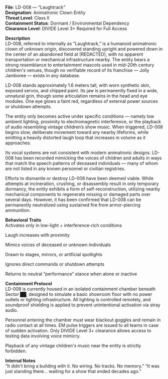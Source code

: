 **File**: LD-008 — “Laughtrack”  
**Designation**: Animatronic Clown Entity  
**Threat Level**: Class II  
**Containment Status**: Dormant / Environmental Dependency  
**Clearance Level**: DIVIDE Level 3+ Required for Full Access  

**Description**  
LD-008, referred to internally as “Laughtrack,” is a humanoid animatronic clown of unknown origin, discovered standing upright and powered down in the center of an abandoned field at [REDACTED], with no apparent transportation or mechanical infrastructure nearby. The entity bears a strong resemblance to entertainment mascots used in mid-20th century children's venues, though no verifiable record of its franchise — Jolly Jamboree — exists in any database.

LD-008 stands approximately 1.6 meters tall, with worn synthetic skin, exposed servos, and chipped paint. Its jaw is permanently fixed in a wide, unnatural grin, though some articulation remains in the head and eye modules. One eye glows a faint red, regardless of external power sources or shutdown attempts.

The entity only becomes active under specific conditions — namely low ambient lighting, proximity to electromagnetic interference, or the playback of audio resembling vintage children’s show music. When triggered, LD-008 begins slow, deliberate movement toward any nearby lifeforms, while emitting a heavily distorted laugh loop that increases in volume as it approaches.

Its vocal systems are not consistent with modern animatronic designs. LD-008 has been recorded mimicking the voices of children and adults in ways that match the speech patterns of deceased individuals — many of whom are not listed in any known personnel or civilian registries.

Efforts to dismantle or destroy LD-008 have been deemed viable. While attempts at incineration, crushing, or disassembly result in only temporary dormancy, the entity exhibits a form of self-reconstruction, utilizing nearby mechanical components to regenerate missing or damaged parts over several days. However, it has been confirmed that LD-008 can be permanently neutralized using sustained fire from armor-piercing ammunition.  

**Behavioral Traits**  
Activates only in low-light + interference-rich conditions

Laugh increases with proximity

Mimics voices of deceased or unknown individuals

Drawn to stages, mirrors, or artificial spotlights

Ignores direct commands or shutdown attempts

Returns to neutral “performance” stance when alone or inactive

**Containment Protocol**  
LD-008 is currently housed in an isolated containment chamber beneath Sector ██, designed to simulate a basic showroom floor with no power outlets or lighting infrastructure. All lighting is controlled remotely, and soundproof shielding is applied to prevent unintentional activation via stray audio.

Personnel entering the chamber must wear blackout goggles and remain in radio contact at all times. EM pulse triggers are issued to all teams in case of sudden activation. Only DIVIDE Level 3+ clearance allows access to testing data involving voice mimicry.

Playback of any vintage children's music near the entity is strictly forbidden.

**Internal Notes**  
“It didn’t bring a building with it. No wiring. No tracks. No memory.”
“It was just standing there... waiting for a show that ended decades ago.”
